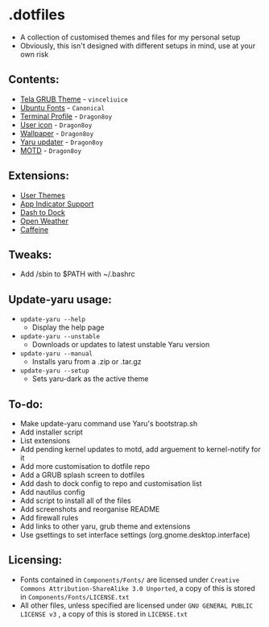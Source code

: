 # .dotfiles
 - A collection of customised themes and files for my personal setup
 - Obviously, this isn't designed with different setups in mind, use at your own risk

## Contents:
 - [Tela GRUB Theme](https://github.com/vinceliuice/grub2-themes) - `vinceliuice`
 - [Ubuntu Fonts](https://design.ubuntu.com/font/) - `Canonical`
 - [Terminal Profile](https://github.com/Dragon8oy/dotfiles/blob/master/Components/Misc/terminal-profile.dconf) - `Dragon8oy`
 - [User icon](https://github.com/Dragon8oy/dotfiles/blob/master/Components/Misc/UserIcon.png) - `Dragon8oy`
 - [Wallpaper](https://github.com/Dragon8oy/dotfiles/blob/master/Components/Wallpapers/NightMountains.png) - `Dragon8oy`
 - [Yaru updater](https://github.com/Dragon8oy/dotfiles/blob/master/Components/Misc/update-yaru) - `Dragon8oy`
 - [MOTD](https://github.com/Dragon8oy/dotfiles/tree/master/Components/motd/update-motd.d) - `Dragon8oy`

## Extensions:
 - [User Themes](https://extensions.gnome.org/extension/19/user-themes/)
 - [App Indicator Support](https://extensions.gnome.org/extension/615/appindicator-support/)
 - [Dash to Dock](https://extensions.gnome.org/extension/307/dash-to-dock/)
 - [Open Weather](https://extensions.gnome.org/extension/750/openweather/)
 - [Caffeine](https://extensions.gnome.org/extension/517/caffeine/)

## Tweaks:
 - Add /sbin to $PATH with ~/.bashrc

## Update-yaru usage:
 - `update-yaru --help`
   - Display the help page
 - `update-yaru --unstable`
   - Downloads or updates to latest unstable Yaru version
 - `update-yaru --manual`
   - Installs yaru from a .zip or .tar.gz
 - `update-yaru --setup`
   - Sets yaru-dark as the active theme

## To-do:
 - Make update-yaru command use Yaru's bootstrap.sh
 - Add installer script
 - List extensions
 - Add pending kernel updates to motd, add arguement to kernel-notify for it
 - Add more customisation to dotfile repo
 - Add a GRUB splash screen to dotfiles
 - Add dash to dock config to repo and customisation list
 - Add nautilus config
 - Add script to install all of the files
 - Add screenshots and reorganise README
 - Add firewall rules
 - Add links to other yaru, grub theme and extensions
 - Use gsettings to set interface settings (org.gnome.desktop.interface)

## Licensing:
 - Fonts contained in `Components/Fonts/` are licensed under `Creative Commons Attribution-ShareAlike 3.0 Unported`, a copy of this is stored in `Components/Fonts/LICENSE.txt`
 - All other files, unless specified are licensed under `GNU GENERAL PUBLIC LICENSE v3` , a copy of this is stored in `LICENSE.txt`
